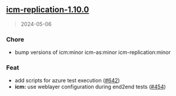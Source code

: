 
<a name="icm-replication-1.10.0"></a>
## [icm-replication-1.10.0](https://github.com/intershop/helm-charts/compare/icm-replication-1.9.0...icm-replication-1.10.0)

> 2024-05-06

### Chore

* bump versions of icm:minor icm-as:minor icm-replication:minor

### Feat

* add scripts for azure test execution ([#642](https://github.com/intershop/helm-charts/issues/642))
* **icm:** use weblayer configuration during end2end tests ([#454](https://github.com/intershop/helm-charts/issues/454))

